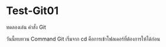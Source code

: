 # Test-Git01
ทดลองเล่น คำสั่ง Git

วันนี้ทบทวน Command Git
เริ่มจาก cd คือการเข้าโฟลเดอร์ที่ต้องการให้ได้ก่อน